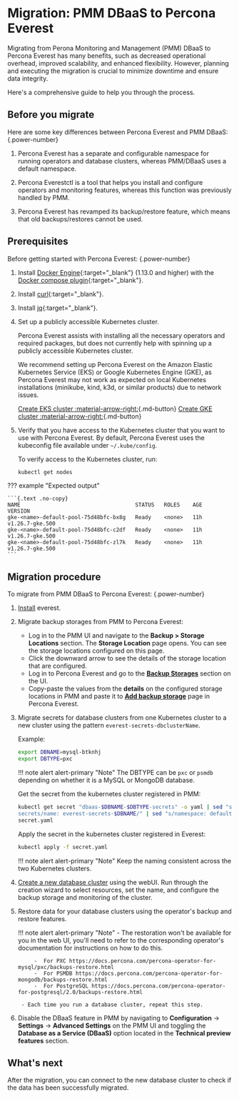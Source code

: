 # Migration: PMM DBaaS to Percona Everest

Migrating from Perona Monitoring and Management (PMM) DBaaS to Percona Everest has many benefits, such as decreased operational overhead, improved scalability, and enhanced flexibility. However, planning and executing the migration is crucial to minimize downtime and ensure data integrity. 

Here's a comprehensive guide to help you through the process.


## Before you migrate

Here are some key differences between Percona Everest and PMM DBaaS:
{.power-number}

1. Percona Everest has a separate and configurable namespace for running operators and database clusters, whereas PMM/DBaaS uses a default namespace.

2. Percona Everestctl is a tool that helps you install and configure operators and monitoring features, whereas this function was previously handled by PMM.

3. Percona Everest has revamped its backup/restore feature, which means that old backups/restores cannot be used.


## Prerequisites

Before getting started with Percona Everest:
{.power-number}

1. Install [Docker Engine](https://docs.docker.com/engine/install){:target="_blank"} (1.13.0 and higher) with the [Docker compose plugin](https://docs.docker.com/compose/install/){:target="_blank"}.

2. Install [curl](https://everything.curl.dev/get){:target="_blank"}.

3. Install [jq](https://jqlang.github.io/jq/){:target="_blank"}.

4. Set up a publicly accessible Kubernetes cluster. 

    Percona Everest assists with installing all the necessary operators and required packages, but does not currently help with spinning up a publicly accessible Kubernetes cluster.

    We recommend setting up Percona Everest on the Amazon Elastic Kubernetes Service (EKS) or Google Kubernetes Engine (GKE), as Percona Everest may not work as expected on local Kubernetes installations (minikube, kind, k3d, or similar products) due to network issues.

   
    [Create EKS cluster :material-arrow-right:](quickstart-guide/eks.md){.md-button} [Create GKE cluster :material-arrow-right:](quickstart-guide/gke.md){.md-button}

5. Verify that you have access to the Kubernetes cluster that you want to use with Percona Everest. By default, Percona Everest uses the kubeconfig file available under `~/.kube/config`. 

    To verify access to the Kubernetes cluster, run:
   
    ```sh 
    kubectl get nodes
    ```

??? example "Expected output"
    
    ```{.text .no-copy}
    NAME                                    STATUS   ROLES    AGE   VERSION
    gke-<name>-default-pool-75d48bfc-bx8g   Ready    <none>   11h   v1.26.7-gke.500
    gke-<name>-default-pool-75d48bfc-c2df   Ready    <none>   11h   v1.26.7-gke.500
    gke-<name>-default-pool-75d48bfc-zl7k   Ready    <none>   11h   v1.26.7-gke.500
    ```


## Migration procedure

To migrate from PMM DBaaS to Percona Everest:
{.power-number}

1. [Install](quickstart-guide/quick-install.md) everest.
2. Migrate backup storages from PMM to Percona Everest:

    - Log in to the PMM UI and navigate to the **Backup > Storage Locations** section. The **Storage Location** page opens. You can see the storage locations configured on this page.
    - Click the downward arrow to see the details of the storage location that are configured.
    - Log in to Percona Everest and go to the **[Backup Storages](use/backupRestore.md#prepare-storage-location)** section on the UI.
    - Copy-paste the values from the **details** on the configured storage locations in PMM and paste it to **[Add backup storage](use/backupRestore.md#prepare-storage-location)** page in Percona Everest.

3. Migrate secrets for database clusters from one Kubernetes cluster to a new cluster using the pattern `everest-secrets-dbclusterName`. 

    Example:

    ```sh
    export DBNAME=mysql-btknhj
    export DBTYPE=pxc
    ```

    !!! note alert alert-primary "Note"
        The DBTYPE can be `pxc` or `psmdb` depending on whether it is a MySQL or MongoDB database.

    Get the secret from the kubernetes cluster registered in PMM:

    ```sh
    kubectl get secret "dbaas-$DBNAME-$DBTYPE-secrets" -o yaml | sed "s/name: dbaas-$DBNAME-.*-
    secrets/name: everest-secrets-$DBNAME/" | sed "s/namespace: default/namespace: percona-everest/" > 
    secret.yaml
    ```

    Apply the secret in the kubernetes cluster registered in Everest:

    ```sh
    kubectl apply -f secret.yaml
    ```


    !!! note alert alert-primary "Note"
        Keep the naming consistent across the two Kubernetes clusters.

4. [Create a new database cluster](use/db_provision.md) using the webUI. Run through the creation wizard to select resources, set the name, and configure the backup storage and monitoring of the cluster.
5. Restore data for your database clusters using the operator's backup and restore features.

    !!! note alert alert-primary "Note"
        - The restoration won't be available for you in the web UI, you'll need to refer to the corresponding operator's documentation for instructions on how to do this.

            -  For PXC https://docs.percona.com/percona-operator-for-mysql/pxc/backups-restore.html
            -  For PSMDB https://docs.percona.com/percona-operator-for-mongodb/backups-restore.html
            -  For PostgreSQL https://docs.percona.com/percona-operator-for-postgresql/2.0/backups-restore.html

        - Each time you run a database cluster, repeat this step.

6. Disable the DBaaS feature in PMM by navigating to <i class="uil uil-cog"></i> **Configuration** → <i class="uil uil-setting"></i> **Settings** → **Advanced Settings** on the PMM UI and toggling <i class="uil uil-toggle-off"></i> the **Database as a Service (DBaaS)** option located in the **Technical preview features** section.

## What's next

After the migration, you can connect to the new database cluster to check if the data has been successfully migrated.


